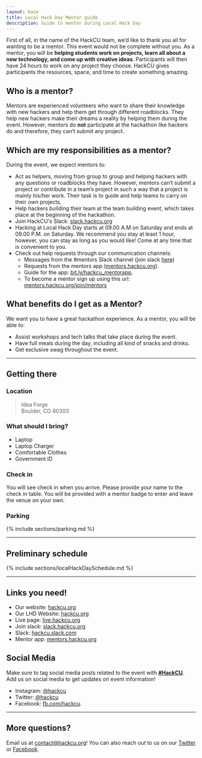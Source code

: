 ```yaml
---
layout: base
title: Local Hack Day Mentor guide
description: Guide to mentor during Local Hack Day
---
```


First of all, in the name of the HackCU team, we’d like to thank you all for wanting to be a mentor. This event would not be complete without you. As a mentor, you will be **helping students work on projects, learn all about a new technology, and come up with creative ideas**. Participants will then have 24 hours to work on any project they choose. HackCU gives participants the resources, space, and time to create something amazing. 


## Who is a mentor?

Mentors are experienced volunteers who want to share their knowledge with new hackers and help them get through different roadblocks. They help new hackers make their dreams a reality by helping them during the event. However, mentors do **not** participate at the hackathon like hackers do and therefore, they can’t submit any project.



## Which are my responsibilities as a mentor?

During the event, we expect mentors to:

- Act as helpers, moving from group to group and helping hackers with any questions or roadblocks they have. However, mentors can’t submit a project or contribute in a team’s project in such a way that a project is mainly his/her work. Their task is to guide and help teams to carry on their own projects.
- Help hackers building their team at the team building event, which takes place at the beginning of the hackathon.
- Join HackCU's Slack: [slack.hackcu.org](https://slack.hackcu.org)
- Hacking at Local Hack Day starts at 09.00 A.M on Saturday and ends at 09.00 P.M. on Saturday. We recommend you stay at least 1 hour, however, you can stay as long as you would like! Come at any time that is convenient to you. 
- Check out help requests through our communication channels:
	- Messages from the #mentors Slack channel (join slack [here](https://slack.hackcu.org))
	- Requests from the mentors app ([mentors.hackcu.org](https://mentors.hackcu.org/join/mentors)). 
	- Guide for the app: [bit.ly/hackcu_mentorapp](http://bit.ly/hackcu_mentorapp). 
	- To become a mentor sign up using this url: [mentors.hackcu.org/join/mentors](mentors.hackcu.org/join/mentors)

## What benefits do I get as a Mentor?

We want you to have a great hackathon experience. As a mentor, you will be able to:
- Assist workshops and tech talks that take place during the event.
- Have full meals during the day, including all kind of snacks and drinks.
- Get exclusive swag throughout the event.

---

## Getting there

### Location

>Idea Forge  
>Boulder, CO 80303

### What should I bring?

- Laptop
- Laptop Charger
- Comfortable Clothes
- Government ID

### Check in

You will see check in when you arrive. Please provide your name to the check in table. You will be provided with a mentor badge to enter and leave the venue on your own.

### Parking

{% include sections/parking.md %}

---

## Preliminary schedule


{% include sections/localHackDaySchedule.md %}

---

## Links you need!

- Our website: [hackcu.org](https://hackcu.org)
- Our LHD Website: [hackcu.org](https://local.hackcu.org/)
- Live page: [live.hackcu.org](https://live.hackcu.org)
- Join slack: [slack.hackcu.org](https://slack.hackcu.org)
- Slack: [hackcu.slack.com](https://hackcu.slack.com)
- Mentor app: [mentors.hackcu.org](https://mentors.hackcu.org)

## Social Media

Make sure to tag social media posts related to the event with **[\#HackCU](https://twitter.com/search?q=%23hackcu)**. Add us on social media to get updates on event information!
- Instagram: [@hackcu](https://www.instagram.com/hackcu/?hl=en)
- Twitter: [@hackcu](https://twitter.com/hackcu) 
- Facebook: [fb.com/hackcu](https://www.facebook.com/HackCU/). 

-----

## More questions?

Email us at [contact@hackcu.org](mailto:contact@hackcu.org)! You can also reach out to us on our [Twitter](https://twitter.com/hackcu) or [Facebook](https://www.facebook.com/HackCU/).

